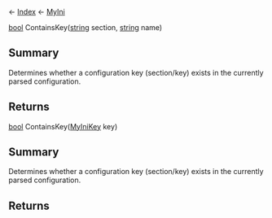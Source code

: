 ← [Index](Api-Index) ← [MyIni](VRage.Game.ModAPI.Ingame.Utilities.MyIni)

[bool](System.Boolean) ContainsKey([string](System.String) section, [string](System.String) name)

## Summary

Determines whether a configuration key (section/key) exists in the currently parsed configuration.

## Returns



[bool](System.Boolean) ContainsKey([MyIniKey](VRage.Game.ModAPI.Ingame.Utilities.MyIniKey) key)

## Summary

Determines whether a configuration key (section/key) exists in the currently parsed configuration.

## Returns



